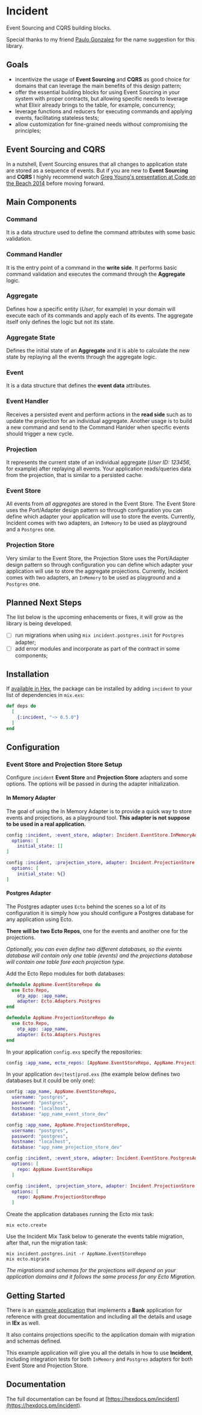 # Incident

Event Sourcing and CQRS building blocks.

Special thanks to my friend [Paulo Gonzalez](https://github.com/pdgonzalez872) for the name suggestion
for this library.

## Goals

* incentivize the usage of **Event Sourcing** and **CQRS** as good choice for domains that can leverage
the main benefits of this design pattern;
* offer the essential building blocks for using Event Sourcing in your system with proper contracts, but
allowing specific needs to leverage what Elixir already brings to the table, for example, concurrency;
* leverage functions and reducers for executing commands and applying events, facilitating stateless tests;
* allow customization for fine-grained needs without compromising the principles;

## Event Sourcing and CQRS

In a nutshell, Event Sourcing ensures that all changes to application state are stored as a sequence of
events. But if you are new to **Event Sourcing** and **CQRS** I highly recommend watch [Greg Young's
presentation at Code on the Beach 2014](https://www.youtube.com/watch?v=JHGkaShoyNs) before moving forward.

## Main Components

### Command

It is a data structure used to define the command attributes with some basic validation.

### Command Handler

It is the entry point of a command in the **write side**. It performs basic command validation and
executes the command through the **Aggregate** logic.

### Aggregate

Defines how a specific entity (_User_, for example) in your domain will execute each of its commands and
apply each of its events. The aggregate itself only defines the logic but not its state.

### Aggregate State

Defines the initial state of an **Aggregate** and it is able to calculate the new state by replaying all
the events through the aggregate logic.

### Event

It is a data structure that defines the **event data** attributes.

### Event Handler

Receives a persisted event and perform actions in the **read side** such as to update the projection for
an individual aggregate. Another usage is to build a new command and send to the Command Hanlder when
specific events should trigger a new cycle.

### Projection

It represents the current state of an individual aggregate (_User ID: 123456_, for example) after
replaying all events. Your application reads/queries data from the projection, that is similar to a
persisted cache.

### Event Store

All events from _all aggregates_ are stored in the Event Store. The Event Store uses the Port/Adapter
design pattern so through configuration you can define which adapter your application will use to store
the events. Currently, Incident comes with two adapters, an `InMemory` to be used as playground and a
`Postgres` one.

### Projection Store

Very similar to the Event Store, the Projection Store uses the Port/Adapter design pattern so through
configuration you can define which adapter your application will use to store the aggregate projections.
Currently, Incident comes with two adapters, an `InMemory` to be used as playground and a `Postgres` one.

## Planned Next Steps

The list below is the upcoming enhacements or fixes, it will grow as the library is being developed.

- [ ] run migrations when using `mix incident.postgres.init` for `Postgres` adapter;
- [ ] add error modules and incorporate as part of the contract in some components;

## Installation

If [available in Hex](https://hex.pm/docs/publish), the package can be installed
by adding `incident` to your list of dependencies in `mix.exs`:

```elixir
def deps do
  [
    {:incident, "~> 0.5.0"}
  ]
end
```

## Configuration

### Event Store and Projection Store Setup

Configure `incident` **Event Store** and **Projection Store** adapters and some options. The options will
be passed in during the adapter initialization.

#### In Memory Adapter

The goal of using the In Memory Adapter is to provide a quick way to store events and projections,
as a playground tool. **This adapter is not suppose to be used in a real application.**

```elixir
config :incident, :event_store, adapter: Incident.EventStore.InMemoryAdapter,
  options: [
    initial_state: []
]

config :incident, :projection_store, adapter: Incident.ProjectionStore.InMemoryAdapter,
  options: [
    initial_state: %{}
]
```

#### Postgres Adapter

The Postgres adapter uses `Ecto` behind the scenes so a lot of its configuration it is simply
how you should configure a Postgres database for any application using Ecto.

**There will be two Ecto Repos**, one for the events and another one for the projections.

_Optionally, you can even define two different databases, so the events database will contain only one
table (events) and the projections database will contain one table fore each projection type._

Add the Ecto Repo modules for both databases:

```elixir
defmodule AppName.EventStoreRepo do
  use Ecto.Repo,
    otp_app: :app_name,
    adapter: Ecto.Adapters.Postgres
end

defmodule AppName.ProjectionStoreRepo do
  use Ecto.Repo,
    otp_app: :app_name,
    adapter: Ecto.Adapters.Postgres
end

```

In your application `config.exs` specify the repositories:

```elixir
config :app_name, ecto_repos: [AppName.EventStoreRepo, AppName.ProjectionStoreRepo]
```

In your application `dev|test|prod.exs` (the example below defines two databases but it could be only one):

```elixir
config :app_name, AppName.EventStoreRepo,
  username: "postgres",
  password: "postgres",
  hostname: "localhost",
  database: "app_name_event_store_dev"

config :app_name, AppName.ProjectionStoreRepo,
  username: "postgres",
  password: "postgres",
  hostname: "localhost",
  database: "app_name_projection_store_dev"

config :incident, :event_store, adapter: Incident.EventStore.PostgresAdapter,
  options: [
    repo: AppName.EventStoreRepo
  ]

config :incident, :projection_store, adapter: Incident.ProjectionStore.PostgresAdapter,
  options: [
    repo: AppName.ProjectionStoreRepo
  ]
```

Create the application databases running the Ecto mix task:

```
mix ecto.create
```

Use the Incident Mix Task below to generate the events table migration, after that, run the migration task:

```
mix incident.postgres.init -r AppName.EventStoreRepo
mix ecto.migrate
```

_The migrations and schemas for the projections will depend on your application domains and it follows
the same process for any Ecto Migration._

## Getting Started

There is an [example application](https://github.com/pedroassumpcao/incident/tree/master/examples/bank)
that implements a **Bank** application for reference with great documentation and including all the
details and usage in **IEx** as well.

It also contains projections specific to the application domain with migration and schemas defined.

This example application will give you all the details in how to use **Incident**, including integration
tests for both `InMemory` and `Postgres` adapters for both Event Store and Projection Store.

## Documentation

The full documentation can be found at [https://hexdocs.pm/incident](https://hexdocs.pm/incident).

